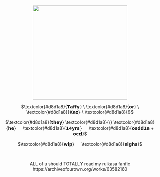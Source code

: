 <div align="center">
  <img height="300" src="https://64.media.tumblr.com/266a5a6877fc33c593e97b964d03be17/b90e87826810ccc4-31/s500x750/d8c8cc0b514711c4b52996d9d4fffe5e4613dc4d.pnj"  />
</div>

<p align="center">
$\textcolor{#d8d1a8}{𝗧𝗮𝗳𝗳𝘆} \ \textcolor{#d8d1a8}{𝗼𝗿} \ \textcolor{#d8d1a8}{𝗞𝗮𝘇} \ \textcolor{#d8d1a8}{!}$
</p>
<p align="center">
$\textcolor{#d8d1a8}{𝘁𝗵𝗲𝘆} \textcolor{#d8d1a8}{/}  \textcolor{#d8d1a8}{𝗵𝗲} 　 \textcolor{#d8d1a8}{𝟭𝟰𝘆𝗿𝘀} 　 \textcolor{#d8d1a8}{𝗼𝘀𝗱𝗱𝟭𝗮 + 𝗼𝗰𝗱}$
</p>
 </p>
<p align="center">
$\textcolor{#d8d1a8}{𝘄𝗶𝗽}  　 \textcolor{#d8d1a8}{𝘀𝗶𝗴𝗵𝘀}$
</p>‎ ‎ ‎ ‎ ‎ ‎ ‎ ‎ ‎ ‎ ‎ ‎ ‎ ‎ ‎ ‎ ‎ ‎ ‎ ‎ ‎ ‎ ‎ ‎ ‎ ‎ ‎ ‎ ‎ ‎ ‎ ‎  ‎ ‎‎ ‎ ‎ ‎ ‎ ‎ ‎ ‎ ‎ ‎ ‎ ‎ ‎  ‎ ‎ ‎‎ ‎ ‎‎ ‎ 
 ‎ ‎ ‎ ‎ ‎ 
 ‎  </p>
<p align="center">
ALL of u should TOTALLY read my ruikasa fanfic https://archiveofourown.org/works/63582160
</p>‎ ‎ ‎ ‎ ‎ ‎ ‎ ‎ ‎ ‎‎ ‎ ‎ ‎ ‎ ‎ ‎ ‎ ‎ ‎ ‎ ‎ ‎ ‎ ‎ ‎ ‎ ‎ ‎ ‎ ‎ ‎ ‎  ‎ ‎‎ ‎ ‎ ‎ ‎ ‎ ‎ ‎ ‎ ‎ ‎ ‎ ‎  ‎ ‎ ‎‎ ‎ ‎‎
